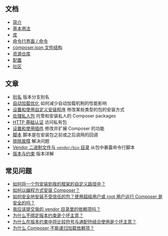 ## 文档

- [简介](./00-intro.md)
- [基本用法](./01-basic-usage.md)
- [库](./02-libraries.md)
- [命令行界面 / 命令](./03-cli.md)
- [composer.json 文件结构](./04-schema.md)
- [资源仓库](./05-repositories.md)
- [配置](./06-config.md)
- [社区](./07-community.md)


## 文章

- [别名](./articles/aliases.md)
版本分支别名
- [自动加载优化](./articles/autoloader-optimization.md)
如何减少自动加载机制的性能影响
- [设置和使用自定义安装程序](./articles/custom-installers.md)
修改某些类型的包的安装方式
- [处理私人包](./articles/handling-private-packages-with-satis.md)
托管和安装私人的 Composer packages
- [HTTP 基础认证](./articles/http-basic-authentication.md)
访问私有包
- [设置和使用插件](./articles/plugins.md)
修改并扩展 Composer 的功能
- [脚本](./articles/scripts.md)
脚本是在安装包之前或之后调用的回调
- [排除故障](./articles/troubleshooting.md)
解决问题
- [Vendor 二进制文件与 `vendor/bin` 目录](./articles/vendor-binaries.md)
从包中暴露命令行脚本
- [版本与约束](./articles/versions.md)
版本详解


## 常见问题

- [如何将一个包安装到我的框架的自定义路径中？](./faqs/how-do-i-install-a-package-to-a-custom-path-for-my-framework.md)
- [如何以编程方式安装 Composer？](./faqs/how-to-install-composer-programmatically.md)
- [如何安全地安装不受信任的包？使用超级用户或 root 用户运行 Composer 是安全的吗？](./faqs/how-to-install-untrusted-packages-safely.md)
- [我应该提交我的 vendor 目录里的依赖项吗？](./faqs/should-i-commit-the-dependencies-in-my-vendor-directory.md)
- [为什么不绑定版本约束是个坏主意？](./faqs/why-are-unbound-version-constraints-a-bad-idea.md)
- [为什么在版本约束中将比较符号与通配符结合使用是个坏主意？](./faqs/why-are-version-constraints-combining-comparisons-and-wildcards-a-bad-idea.md)
- [为什么 Composer 不能递归加载依赖项？](./faqs/why-can't-composer-load-repositories-recursively.md)